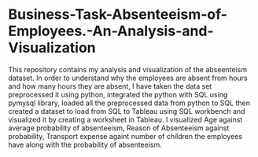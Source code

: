# Business-Task-Absenteeism-of-Employees.-An-Analysis-and-Visualization
This repository contains my analysis and visualization of the abseenteism dataset. In order to understand why the employees are absent from hours and how many hours they are absent, I have taken the data set preprocessed it using python, integrated the python with SQL using pymysql library, loaded all the preprocessed data from python to SQL then created a dataset to load from SQL to Tableau using SQL workbench and visualized it by creating a worksheet in Tableau. I visualized Age against average probability of absenteeism, Reason of Absenteeism against probability, Transport expense againt number of children the employees have along with the probability of absenteeism.
